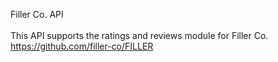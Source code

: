 Filler Co. API
<br></br>
This API supports the ratings and reviews module for Filler Co. https://github.com/filler-co/FILLER
